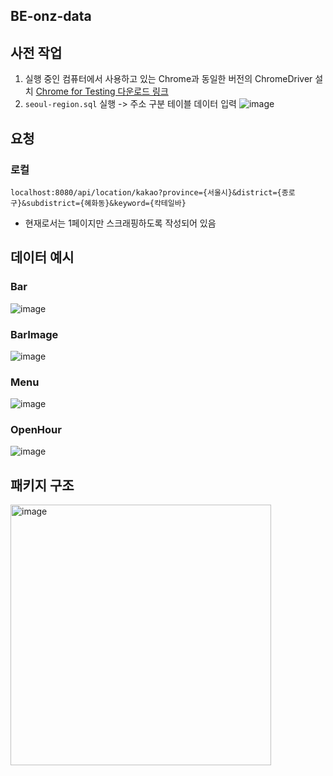 ## BE-onz-data

## 사전 작업
1. 실행 중인 컴퓨터에서 사용하고 있는 Chrome과 동일한 버전의 ChromeDriver 설치
   [Chrome for Testing 다운로드 링크](https://googlechromelabs.github.io/chrome-for-testing/)
2. `seoul-region.sql` 실행 -> 주소 구분 테이블 데이터 입력
   ![image](https://github.com/user-attachments/assets/16fdcea2-1a8d-44a0-a062-0b991552d8e1)

## 요청
### 로컬
```
localhost:8080/api/location/kakao?province={서울시}&district={종로구}&subdistrict={혜화동}&keyword={칵테일바}
```
- 현재로서는 1페이지만 스크래핑하도록 작성되어 있음

## 데이터 예시
### Bar
![image](https://github.com/user-attachments/assets/57c14ed8-49d3-4d5b-b5f5-60e5a10762a5)

### BarImage
![image](https://github.com/user-attachments/assets/aa66d26c-fea7-43f7-a2f0-dbee20844bad)

### Menu
![image](https://github.com/user-attachments/assets/3cee15ca-4b9c-4d06-a3cd-dd5966b3a768)

### OpenHour
![image](https://github.com/user-attachments/assets/756e970c-8ad5-49fc-b8f5-661e813e72d7)

## 패키지 구조
<img width="417" alt="image" src="https://github.com/user-attachments/assets/18aeafa4-d425-4535-b958-1460146d821f" />
